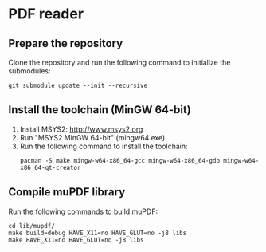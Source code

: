 # PDF reader
## Prepare the repository
Clone the repository and run the following command to initialize the submodules:
```
git submodule update --init --recursive
```
## Install the toolchain (MinGW 64-bit)
1. Install MSYS2: http://www.msys2.org
1. Run "MSYS2 MinGW 64-bit" (mingw64.exe).
1. Run the following command to install the toolchain:
    ```
    pacman -S make mingw-w64-x86_64-gcc mingw-w64-x86_64-gdb mingw-w64-x86_64-qt-creator
    ```
## Compile muPDF library
Run the following commands to build muPDF:
```
cd lib/mupdf/
make build=debug HAVE_X11=no HAVE_GLUT=no -j8 libs
make HAVE_X11=no HAVE_GLUT=no -j8 libs
```
